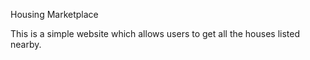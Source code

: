 Housing Marketplace

This is a simple website which allows users to get all the houses listed nearby.
